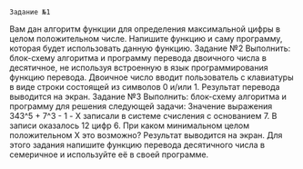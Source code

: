     Задание №1
Вам дан алгоритм функции для определения максимальной цифры в целом положительном числе. Напишите функцию и саму программу, которая будет использовать данную функцию.
    Задание №2
Выполнить:
блок-схему алгоритма и программу перевода двоичного числа в десятичное, не используя встроенную в язык программирования функцию перевода.
Двоичное число вводит пользователь с клавиатуры в виде строки состоящей из символов 0 и/или 1. Результат перевода выводится на экран.
    Задание №3
Выполнить:
блок-схему алгоритма и программу для решения следующей задачи:
Значение выражения 343^5 + 7^3 - 1 - X записали в системе счисления с основанием 7. В записи оказалось 12 цифр 6.
При каком минимальном целом положительном X это возможно? Результат выводится на экран. Для этого задания напишите функцию перевода десятичного числа в семеричное и используйте её в своей программе.